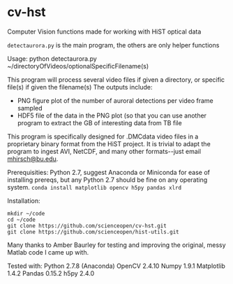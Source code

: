 cv-hst
======
Computer Vision functions made for working with HiST optical data

```detectaurora.py``` is the main program, the others are only helper functions

Usage:
python detectaurora.py ~/directoryOfVideos/optionalSpecificFilename(s)

This program will process several video files if given a directory, or specific file(s) if given the filename(s)
The outputs include:
* PNG figure plot of the number of auroral detections per video frame sampled
* HDF5 file of the data in the PNG plot (so that you can use another program to extract the GB of interesting data from TB file

This program is specifically designed for .DMCdata video files in a proprietary binary format from the HiST project. It is trivial to adapt the program to ingest AVI, NetCDF, and many other formats--just email mhirsch@bu.edu.

Prerequisities:
Python 2.7, suggest Anaconda or Miniconda for ease of installing prereqs, but any Python 2.7 should be fine on any operating system.
```conda install matplotlib opencv h5py pandas xlrd```

Installation:
```
mkdir ~/code
cd ~/code
git clone https://github.com/scienceopen/cv-hst.git
git clone https://github.com/scienceopen/hist-utils.git
```

Many thanks to Amber Baurley for testing and improving the original, messy Matlab code I came up with.

Tested with:
Python 2.7.8 (Anaconda)
OpenCV 2.4.10
Numpy 1.9.1
Matplotlib 1.4.2
Pandas 0.15.2
h5py 2.4.0
